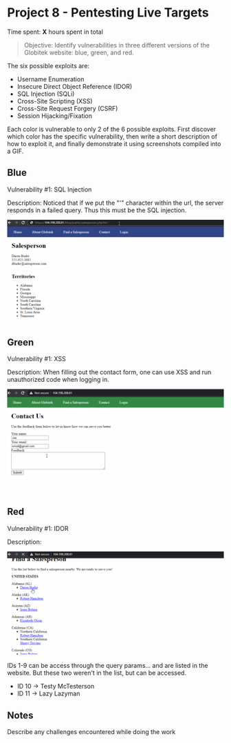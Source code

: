 # Project 8 - Pentesting Live Targets

Time spent: **X** hours spent in total

> Objective: Identify vulnerabilities in three different versions of the Globitek website: blue, green, and red.

The six possible exploits are:

* Username Enumeration
* Insecure Direct Object Reference (IDOR)
* SQL Injection (SQLi)
* Cross-Site Scripting (XSS)
* Cross-Site Request Forgery (CSRF)
* Session Hijacking/Fixation

Each color is vulnerable to only 2 of the 6 possible exploits. First discover which color has the specific vulnerability, then write a short description of how to exploit it, and finally demonstrate it using screenshots compiled into a GIF.

## Blue

Vulnerability #1: SQL Injection

Description: Noticed that if we put the "'" character within the url, the server responds in a failed query. Thus this must be the SQL injection.

<img src="blue-vuln1.gif">

## Green

Vulnerability #1: XSS

Description: When filling out the contact form, one can use XSS and run unauthorized code when logging in.

<img src="green-vuln1.gif">

## Red

Vulnerability #1: IDOR

Description:

<img src="red-vuln1.gif">

IDs 1-9 can be access through the query params... and are listed in the website.
But these two weren't in the list, but can be accessed.

* ID 10 -> Testy McTesterson 
* ID 11 -> Lazy Lazyman
	

## Notes

Describe any challenges encountered while doing the work

